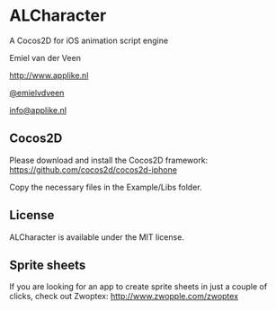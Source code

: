# ALCharacter #

A Cocos2D for iOS animation script engine

Emiel van der Veen

http://www.applike.nl

[@emielvdveen](http://twitter.com/emielvdveen)

info@applike.nl

## Cocos2D ##

Please download and install the Cocos2D framework: https://github.com/cocos2d/cocos2d-iphone

Copy the necessary files in the Example/Libs folder.


## License ##

ALCharacter is available under the MIT license.


## Sprite sheets ##

If you are looking for an app to create sprite sheets in just a couple of clicks, check out Zwoptex: http://www.zwopple.com/zwoptex